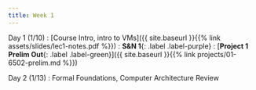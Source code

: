 ```yaml
---
title: Week 1
---
```


Day 1 (1/10)
: [Course Intro, intro to VMs]({{ site.baseurl }}{{% link assets/slides/lec1-notes.pdf %}})
  : **S&N 1**{: .label .label-purple}
: [**Project 1 Prelim Out**{: .label .label-green}]({{ site.baseurl }}{{% link projects/01-6502-prelim.md %}})

Day 2 (1/13)
: Formal Foundations, Computer Architecture Review
